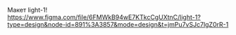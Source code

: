 Макет light-1!
https://www.figma.com/file/6FMWkB94wE7KTkcCgUXtnC/light-1?type=design&node-id=891%3A3857&mode=design&t=jmPu7vSJc7lgZ0rR-1

